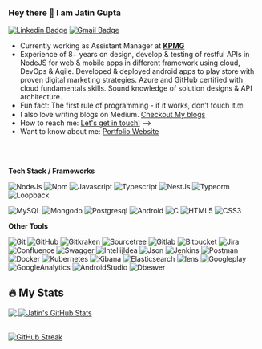 ### Hey there 👋  I am Jatin Gupta
[![Linkedin Badge](https://img.shields.io/badge/-JatinGupta-blue?style=flat-square&logo=Linkedin&logoColor=white&link=https://www.linkedin.com/in/jatingupt/)](https://www.linkedin.com/in/jatingupt/)
[![Gmail Badge](https://img.shields.io/badge/-Jatin.gupt4@gmail.com-c14438?style=flat-square&logo=Gmail&logoColor=white&link=mailto:jatin.gupt4@gmail.com)](mailto:vbhogayata@gmail.com) 


- Currently working as Assistant Manager at **<a href="https://kpmg.com/in/en.html">KPMG</a>**
- Experience of 8+ years on design, develop & testing of restful APIs in NodeJS for web & mobile apps in different framework using cloud,
DevOps & Agile. Developed & deployed android apps to play store with proven digital marketing strategies. Azure and GitHub certified
with cloud fundamentals skills. Sound knowledge of solution designs & API architecture.
- Fun fact: The first rule of programming - if it works, don’t touch it.🤓
- I also love writing blogs on Medium. <a href="https://medium.com/@jatingupt4">Checkout My blogs</a>
- How to reach me: [Let's get in touch!][linkedin] -->
- Want to know about me: <a href="https://JatinGupta-Tech.github.io/">Portfolio Website</a> 

<br>
<br>

**Tech Stack / Frameworks**

![NodeJs](https://img.shields.io/badge/-NodeJs-000000?style=flat&logo=nodedotjs)
![Npm](https://img.shields.io/badge/-Npm-000000?style=flat&logo=npm&logoColor=#CB3837)
![Javascript](https://img.shields.io/badge/-Javascript-000000?style=flat&logo=javascript)
![Typescript](https://img.shields.io/badge/-Typescript-000000?style=flat&logo=typescript)
![NestJs](https://img.shields.io/badge/-NestJs-000000?style=flat&logo=nestjs&logoColor=#E0234E)
![Typeorm](https://img.shields.io/badge/-Typeorm-000000?style=flat&logo=typeorm)
![Loopback](https://img.shields.io/badge/-Loopback-000000?style=flat&logo=loopback&logoColor=#3F5DFF)

![MySQL](https://img.shields.io/badge/-MySQL-000000?style=flat&logo=MySQL)
![Mongodb](https://img.shields.io/badge/-Mongodb-000000?style=flat&logo=mongodb)
![Postgresql](https://img.shields.io/badge/-Postgresql-000000?style=flat&logo=postgresql)
![Android](https://img.shields.io/badge/-Android-000000?style=flat&logo=android)
![C](https://img.shields.io/badge/-C-000000?style=flat&logo=c)
![HTML5](https://img.shields.io/badge/-HTML5-000000?style=flat&logo=HTML5)
![CSS3](https://img.shields.io/badge/-CSS3-000000?style=flat&logo=CSS3)


**Other Tools**

![Git](https://img.shields.io/badge/-Git-000000?style=flat&logo=git&logoColor=F05032)
![GitHub](https://img.shields.io/badge/-GitHub-000000?style=flat&logo=github&logoColor=FFFFFF)
![Gitkraken](https://img.shields.io/badge/-Gitkraken-000000?style=flat&logo=gitkraken&logoColor=#179287)
![Sourcetree](https://img.shields.io/badge/-Sourcetree-000000?style=flat&logo=sourcetree&logoColor=#0052CC)
![Gitlab](https://img.shields.io/badge/-Gitlab-000000?style=flat&logo=gitlab&logoColor=#FC6D26)
![Bitbucket](https://img.shields.io/badge/-Bitbucket-000000?style=flat&logo=bitbucket&logoColor=0052CC)
![Jira](https://img.shields.io/badge/-Jira-000000?style=flat&logo=jira&logoColor=0052CC)
![Confluence](https://img.shields.io/badge/-Confluence-000000?style=flat&logo=confluence&logoColor=0052CC)
![Swagger](https://img.shields.io/badge/-Swagger-000000?style=flat&logo=swagger&logoColor=#85EA2D)
![IntellijIdea](https://img.shields.io/badge/-IntellijIdea-000000?style=flat&logo=intellijidea&logoColor=#FC6D26)
![Json](https://img.shields.io/badge/-Json-000000?style=flat&logo=json&logoColor=#FC6D26)
![Jenkins](https://img.shields.io/badge/-Jenkins-000000?style=flat&logo=jenkins )
![Postman](https://img.shields.io/badge/-Postman-000000?style=flat&logo=postman&logoColor=#FF6C37)
![Docker](https://img.shields.io/badge/-Docker-000000?style=flat&logo=docker&logoColor=#2496ED)
![Kubernetes](https://img.shields.io/badge/-Kubernetes-000000?style=flat&logo=kubernetes&logoColor=#326CE5)
![Kibana](https://img.shields.io/badge/-Kibana-000000?style=flat&logo=kibana&logoColor=#005571)
![Elasticsearch](https://img.shields.io/badge/-Elasticsearch-000000?style=flat&logo=elasticsearch&logoColor=#005571)
![lens](https://img.shields.io/badge/-Lens-000000?style=flat&logo=lens&logoColor=#3D90CE)
![Googleplay](https://img.shields.io/badge/-Googleplay-000000?style=flat&logo=googleplay&logoColor=#414141)
![GoogleAnalytics](https://img.shields.io/badge/-GoogleAnalytics-000000?style=flat&logo=googleanalytics&logoColor=##E37400)
![AndroidStudio](https://img.shields.io/badge/-AndroidStudio-000000?style=flat&logo=androidstudio&logoColor=##E37400)
![Dbeaver](https://img.shields.io/badge/-Dbeaver-000000?style=flat&logo=dbeaver&logoColor=#382923)





## 🔥 My Stats
<div>
<a href="https://github.com/JatinGupta-Tech/JatinGupta-Tech">
<img align="center" src="https://github-readme-stats.vercel.app/api/top-langs/?username=JatinGupta-Tech&title_color=ffffff&text_color=c9cacc&icon_color=2bbc8a&bg_color=151515&langs_count=5" />
</a>
<a href="https://github.com/JatinGupta-Tech/JatinGupta-Tech">
  <img align="center" src="https://github-readme-stats.vercel.app/api?username=JatinGupta-Tech&show_icons=true&line_height=27&count_private=true&title_color=ffffff&text_color=c9cacc&icon_color=2bbc8a&bg_color=151515" alt="Jatin's GitHub Stats" />
</a>
</div>
&nbsp;

[![GitHub Streak](https://github-readme-streak-stats.herokuapp.com?user=JatinGupta-Tech&theme=dark&date_format=M%20j%5B%2C%20Y%5D)](https://git.io/streak-stats)

<!--[website]: -->
[linkedin]: https://www.linkedin.com/in/jatingupt
